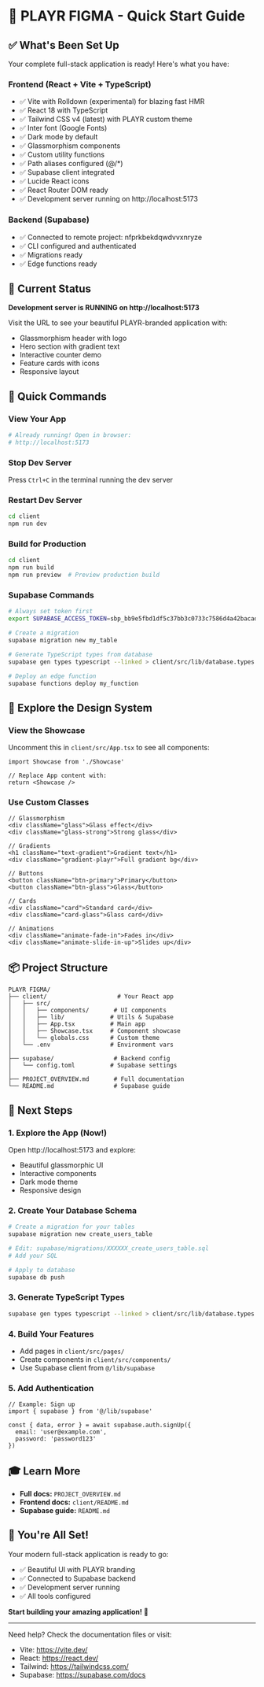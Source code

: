 # 🚀 PLAYR FIGMA - Quick Start Guide

## ✅ What's Been Set Up

Your complete full-stack application is ready! Here's what you have:

### Frontend (React + Vite + TypeScript)
- ✅ Vite with Rolldown (experimental) for blazing fast HMR
- ✅ React 18 with TypeScript
- ✅ Tailwind CSS v4 (latest) with PLAYR custom theme
- ✅ Inter font (Google Fonts)
- ✅ Dark mode by default
- ✅ Glassmorphism components
- ✅ Custom utility functions
- ✅ Path aliases configured (@/*)
- ✅ Supabase client integrated
- ✅ Lucide React icons
- ✅ React Router DOM ready
- ✅ Development server running on http://localhost:5173

### Backend (Supabase)
- ✅ Connected to remote project: nfprkbekdqwdvvxnryze
- ✅ CLI configured and authenticated
- ✅ Migrations ready
- ✅ Edge functions ready

## 🎯 Current Status

**Development server is RUNNING on http://localhost:5173**

Visit the URL to see your beautiful PLAYR-branded application with:
- Glassmorphism header with logo
- Hero section with gradient text
- Interactive counter demo
- Feature cards with icons
- Responsive layout

## 📝 Quick Commands

### View Your App
```bash
# Already running! Open in browser:
# http://localhost:5173
```

### Stop Dev Server
Press `Ctrl+C` in the terminal running the dev server

### Restart Dev Server
```bash
cd client
npm run dev
```

### Build for Production
```bash
cd client
npm run build
npm run preview  # Preview production build
```

### Supabase Commands
```bash
# Always set token first
export SUPABASE_ACCESS_TOKEN=sbp_bb9e5fbd1df5c37bb3c0733c7586d4a42bacade2

# Create a migration
supabase migration new my_table

# Generate TypeScript types from database
supabase gen types typescript --linked > client/src/lib/database.types.ts

# Deploy an edge function
supabase functions deploy my_function
```

## 🎨 Explore the Design System

### View the Showcase
Uncomment this in `client/src/App.tsx` to see all components:
```tsx
import Showcase from './Showcase'

// Replace App content with:
return <Showcase />
```

### Use Custom Classes
```tsx
// Glassmorphism
<div className="glass">Glass effect</div>
<div className="glass-strong">Strong glass</div>

// Gradients
<h1 className="text-gradient">Gradient text</h1>
<div className="gradient-playr">Full gradient bg</div>

// Buttons
<button className="btn-primary">Primary</button>
<button className="btn-glass">Glass</button>

// Cards
<div className="card">Standard card</div>
<div className="card-glass">Glass card</div>

// Animations
<div className="animate-fade-in">Fades in</div>
<div className="animate-slide-in-up">Slides up</div>
```

## 📦 Project Structure

```
PLAYR FIGMA/
├── client/                    # Your React app
│   ├── src/
│   │   ├── components/       # UI components
│   │   ├── lib/             # Utils & Supabase
│   │   ├── App.tsx          # Main app
│   │   ├── Showcase.tsx     # Component showcase
│   │   └── globals.css      # Custom theme
│   └── .env                 # Environment vars
│
├── supabase/                 # Backend config
│   └── config.toml          # Supabase settings
│
├── PROJECT_OVERVIEW.md       # Full documentation
└── README.md                 # Supabase guide
```

## 🔨 Next Steps

### 1. Explore the App (Now!)
Open http://localhost:5173 and explore:
- Beautiful glassmorphic UI
- Interactive components
- Dark mode theme
- Responsive design

### 2. Create Your Database Schema
```bash
# Create a migration for your tables
supabase migration new create_users_table

# Edit: supabase/migrations/XXXXXX_create_users_table.sql
# Add your SQL

# Apply to database
supabase db push
```

### 3. Generate TypeScript Types
```bash
supabase gen types typescript --linked > client/src/lib/database.types.ts
```

### 4. Build Your Features
- Add pages in `client/src/pages/`
- Create components in `client/src/components/`
- Use Supabase client from `@/lib/supabase`

### 5. Add Authentication
```tsx
// Example: Sign up
import { supabase } from '@/lib/supabase'

const { data, error } = await supabase.auth.signUp({
  email: 'user@example.com',
  password: 'password123'
})
```

## 🎓 Learn More

- **Full docs:** `PROJECT_OVERVIEW.md`
- **Frontend docs:** `client/README.md`
- **Supabase guide:** `README.md`

## 🎉 You're All Set!

Your modern full-stack application is ready to go:
- ✅ Beautiful UI with PLAYR branding
- ✅ Connected to Supabase backend
- ✅ Development server running
- ✅ All tools configured

**Start building your amazing application! 🚀**

---

Need help? Check the documentation files or visit:
- Vite: https://vite.dev/
- React: https://react.dev/
- Tailwind: https://tailwindcss.com/
- Supabase: https://supabase.com/docs
